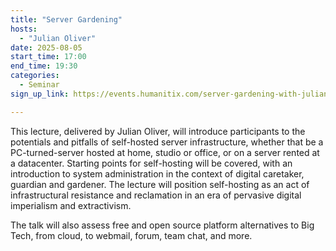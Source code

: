 ```yaml
---
title: "Server Gardening"
hosts:
  - "Julian Oliver"
date: 2025-08-05
start_time: 17:00
end_time: 19:30
categories:
  - Seminar
sign_up_link: https://events.humanitix.com/server-gardening-with-julian-oliver/tickets

---
```


This lecture, delivered by Julian Oliver, will introduce participants to the
potentials and pitfalls of self-hosted server infrastructure, whether that be a
PC-turned-server hosted at home, studio or office, or on a server rented at a
datacenter. Starting points for self-hosting will be covered, with an
introduction to system administration in the context of digital caretaker,
guardian and gardener. The lecture will position self-hosting as an act of
infrastructural resistance and reclamation in an era of pervasive digital
imperialism and extractivism.

The talk will also assess free and open source platform alternatives to Big
Tech, from cloud, to webmail, forum, team chat, and more.
